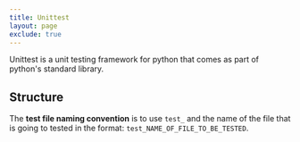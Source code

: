 ```yaml
---
title: Unittest
layout: page
exclude: true
---
```


Unittest is a unit testing framework for python that comes as part of python's standard library.

## Structure
The **test file naming convention** is to use `test_` and the name of the file that is going to tested in the format: `test_NAME_OF_FILE_TO_BE_TESTED`.


<!--stackedit_data:
eyJoaXN0b3J5IjpbLTIzMjczMjIxN119
-->